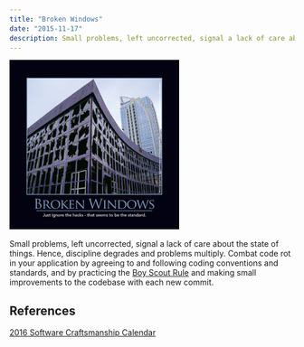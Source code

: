 ```yaml
---
title: "Broken Windows"
date: "2015-11-17"
description: Small problems, left uncorrected, signal a lack of care about the state of things.
---
```


![BrokenWindows](images/BrokenWindows-400x400-300x300.png)

Small problems, left uncorrected, signal a lack of care about the state of things. Hence, discipline degrades and problems multiply. Combat code rot in your application by agreeing to and following coding conventions and standards, and by practicing the [Boy Scout Rule](/boy-scout-rule/) and making small improvements to the codebase with each new commit.

## References

[2016 Software Craftsmanship Calendar](http://amzn.to/1NI2m22)
